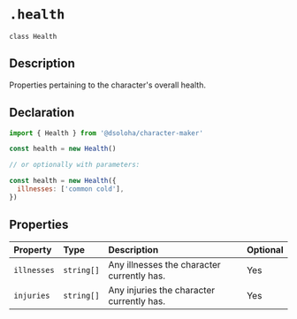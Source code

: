 # `.health`

`class Health`

## Description

Properties pertaining to the character's overall health.

## Declaration

```js
import { Health } from '@dsoloha/character-maker'

const health = new Health()

// or optionally with parameters:

const health = new Health({
  illnesses: ['common cold'],
})
```

## Properties

| Property    | Type       | Description                                | Optional |
|:------------|:-----------|:-------------------------------------------|:---------|
| `illnesses` | `string[]` | Any illnesses the character currently has. | Yes      |
| `injuries`  | `string[]` | Any injuries the character currently has.  | Yes      |
